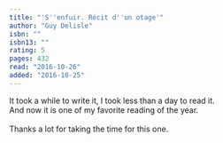 ```yaml
---
title: "'S''enfuir. Récit d''un otage'"
author: "Guy Delisle"
isbn: ""
isbn13: ""
rating: 5
pages: 432
read: "2016-10-26"
added: "2016-10-25"
---
```

It took a while to write it, I took less than a day to read it.<br/>And now it is one of my favorite reading of the year.<br/><br/>Thanks a lot for taking the time for this one.
